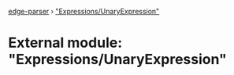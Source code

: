 [edge-parser](../README.md) › ["Expressions/UnaryExpression"](_expressions_unaryexpression_.md)

# External module: "Expressions/UnaryExpression"


